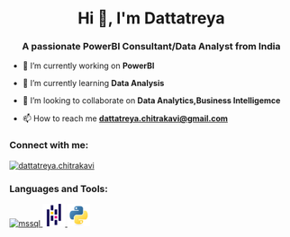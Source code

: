 <h1 align="center">Hi 👋, I'm Dattatreya</h1>
<h3 align="center">A passionate PowerBI Consultant/Data Analyst from India</h3>

- 🔭 I’m currently working on **PowerBI**

- 🌱 I’m currently learning **Data Analysis**

- 👯 I’m looking to collaborate on **Data Analytics,Business Intelligemce**

- 📫 How to reach me **dattatreya.chitrakavi@gmail.com**

<h3 align="left">Connect with me:</h3>
<p align="left">
<a href="https://linkedin.com/in/dattatreya.chitrakavi" target="blank"><img align="center" src="https://raw.githubusercontent.com/rahuldkjain/github-profile-readme-generator/master/src/images/icons/Social/linked-in-alt.svg" alt="dattatreya.chitrakavi" height="30" width="40" /></a>
</p>

<h3 align="left">Languages and Tools:</h3>
<p align="left"> <a href="https://www.microsoft.com/en-us/sql-server" target="_blank" rel="noreferrer"> <img src="https://www.svgrepo.com/show/303229/microsoft-sql-server-logo.svg" alt="mssql" width="40" height="40"/> </a> <a href="https://pandas.pydata.org/" target="_blank" rel="noreferrer"> <img src="https://raw.githubusercontent.com/devicons/devicon/2ae2a900d2f041da66e950e4d48052658d850630/icons/pandas/pandas-original.svg" alt="pandas" width="40" height="40"/> </a> <a href="https://www.python.org" target="_blank" rel="noreferrer"> <img src="https://raw.githubusercontent.com/devicons/devicon/master/icons/python/python-original.svg" alt="python" width="40" height="40"/> </a> </p>
